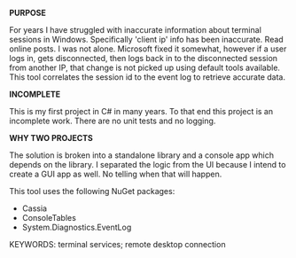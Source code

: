 **PURPOSE**

For years I have struggled with inaccurate information about terminal sessions in Windows. Specifically 'client ip' info has been inaccurate. Read online posts. I was not alone. Microsoft fixed it somewhat, however if a user logs in, gets disconnected, then logs back in to the disconnected session from another IP, that change is not picked up using default tools available. This tool correlates the session id to the event log to retrieve accurate data.

**INCOMPLETE**

This is my first project in C# in many years. To that end this project is an incomplete work. There are no unit tests and no logging. 

**WHY TWO PROJECTS**

The solution is broken into a standalone library and a console app which depends on the library. I separated the logic from the UI because I intend to create a GUI app as well. No telling when that will happen.

This tool uses the following NuGet packages:
- Cassia
- ConsoleTables
- System.Diagnostics.EventLog





KEYWORDS: terminal services; remote desktop connection

